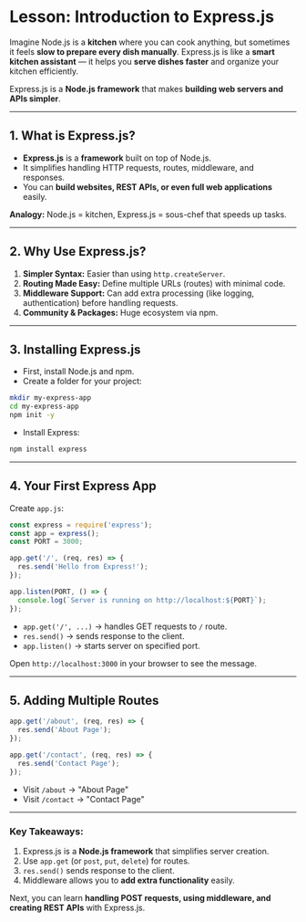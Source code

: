 # Lesson: Introduction to Express.js

Imagine Node.js is a **kitchen** where you can cook anything, but sometimes it feels **slow to prepare every dish manually**. Express.js is like a **smart kitchen assistant** — it helps you **serve dishes faster** and organize your kitchen efficiently.

Express.js is a **Node.js framework** that makes **building web servers and APIs simpler**.

---

## 1. What is Express.js?

* **Express.js** is a **framework** built on top of Node.js.
* It simplifies handling HTTP requests, routes, middleware, and responses.
* You can **build websites, REST APIs, or even full web applications** easily.

**Analogy:** Node.js = kitchen, Express.js = sous-chef that speeds up tasks.

---

## 2. Why Use Express.js?

1. **Simpler Syntax:** Easier than using `http.createServer`.
2. **Routing Made Easy:** Define multiple URLs (routes) with minimal code.
3. **Middleware Support:** Can add extra processing (like logging, authentication) before handling requests.
4. **Community & Packages:** Huge ecosystem via npm.

---

## 3. Installing Express.js

* First, install Node.js and npm.
* Create a folder for your project:

```bash
mkdir my-express-app
cd my-express-app
npm init -y
```

* Install Express:

```bash
npm install express
```

---

## 4. Your First Express App

Create `app.js`:

```javascript
const express = require('express');
const app = express();
const PORT = 3000;

app.get('/', (req, res) => {
  res.send('Hello from Express!');
});

app.listen(PORT, () => {
  console.log(`Server is running on http://localhost:${PORT}`);
});
```

* `app.get('/', ...)` → handles GET requests to `/` route.
* `res.send()` → sends response to the client.
* `app.listen()` → starts server on specified port.

Open `http://localhost:3000` in your browser to see the message.

---

## 5. Adding Multiple Routes

```javascript
app.get('/about', (req, res) => {
  res.send('About Page');
});

app.get('/contact', (req, res) => {
  res.send('Contact Page');
});
```

* Visit `/about` → "About Page"
* Visit `/contact` → "Contact Page"

---

### Key Takeaways:

1. Express.js is a **Node.js framework** that simplifies server creation.
2. Use `app.get` (or `post`, `put`, `delete`) for routes.
3. `res.send()` sends response to the client.
4. Middleware allows you to **add extra functionality** easily.

Next, you can learn **handling POST requests, using middleware, and creating REST APIs** with Express.js.

